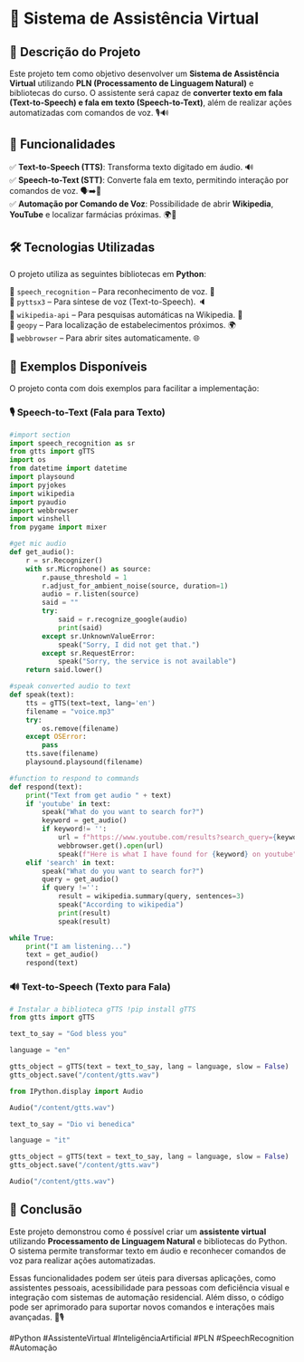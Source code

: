 # 🤖 Sistema de Assistência Virtual

## 📌 Descrição do Projeto
Este projeto tem como objetivo desenvolver um **Sistema de Assistência Virtual** utilizando **PLN (Processamento de Linguagem Natural)** e bibliotecas do curso. O assistente será capaz de **converter texto em fala (Text-to-Speech) e fala em texto (Speech-to-Text)**, além de realizar ações automatizadas com comandos de voz. 🎙️🔊

## 🎯 Funcionalidades
✅ **Text-to-Speech (TTS)**: Transforma texto digitado em áudio. 🔊  
✅ **Speech-to-Text (STT)**: Converte fala em texto, permitindo interação por comandos de voz. 🗣️➡️📝  
✅ **Automação por Comando de Voz**: Possibilidade de abrir **Wikipedia**, **YouTube** e localizar farmácias próximas. 🌍📍  

## 🛠 Tecnologias Utilizadas
O projeto utiliza as seguintes bibliotecas em **Python**:

🔹 `speech_recognition` – Para reconhecimento de voz. 🎤  
🔹 `pyttsx3` – Para síntese de voz (Text-to-Speech). 🔈  
🔹 `wikipedia-api` – Para pesquisas automáticas na Wikipedia. 📖  
🔹 `geopy` – Para localização de estabelecimentos próximos. 🌍  
🔹 `webbrowser` – Para abrir sites automaticamente. 🌐  

## 📌 Exemplos Disponíveis
O projeto conta com dois exemplos para facilitar a implementação:

### 🎙 Speech-to-Text (Fala para Texto)

```python
#import section
import speech_recognition as sr
from gtts import gTTS
import os
from datetime import datetime
import playsound
import pyjokes
import wikipedia
import pyaudio
import webbrowser
import winshell
from pygame import mixer

#get mic audio
def get_audio():
    r = sr.Recognizer()
    with sr.Microphone() as source:
        r.pause_threshold = 1
        r.adjust_for_ambient_noise(source, duration=1)
        audio = r.listen(source)
        said = ""
        try:
            said = r.recognize_google(audio)
            print(said)
        except sr.UnknownValueError:
            speak("Sorry, I did not get that.")
        except sr.RequestError:
            speak("Sorry, the service is not available")
    return said.lower()

#speak converted audio to text
def speak(text):
    tts = gTTS(text=text, lang='en')
    filename = "voice.mp3"
    try:
        os.remove(filename)
    except OSError:
        pass
    tts.save(filename)
    playsound.playsound(filename)

#function to respond to commands
def respond(text):
    print("Text from get audio " + text)
    if 'youtube' in text:
        speak("What do you want to search for?")
        keyword = get_audio()
        if keyword!= '':
            url = f"https://www.youtube.com/results?search_query={keyword}"
            webbrowser.get().open(url)
            speak(f"Here is what I have found for {keyword} on youtube")
    elif 'search' in text:
        speak("What do you want to search for?")
        query = get_audio()
        if query !='':
            result = wikipedia.summary(query, sentences=3)
            speak("According to wikipedia")
            print(result)
            speak(result)

while True:
    print("I am listening...")
    text = get_audio()
    respond(text)
```

### 🔊 Text-to-Speech (Texto para Fala)

```python
# Instalar a biblioteca gTTS !pip install gTTS
from gtts import gTTS

text_to_say = "God bless you"

language = "en"

gtts_object = gTTS(text = text_to_say, lang = language, slow = False)
gtts_object.save("/content/gtts.wav")

from IPython.display import Audio

Audio("/content/gtts.wav")

text_to_say = "Dio vi benedica"

language = "it"

gtts_object = gTTS(text = text_to_say, lang = language, slow = False)
gtts_object.save("/content/gtts.wav")

Audio("/content/gtts.wav")
```

## 📌 Conclusão
Este projeto demonstrou como é possível criar um **assistente virtual** utilizando **Processamento de Linguagem Natural** e bibliotecas do Python. O sistema permite transformar texto em áudio e reconhecer comandos de voz para realizar ações automatizadas.

Essas funcionalidades podem ser úteis para diversas aplicações, como assistentes pessoais, acessibilidade para pessoas com deficiência visual e integração com sistemas de automação residencial. Além disso, o código pode ser aprimorado para suportar novos comandos e interações mais avançadas. 🚀🎙️

#Python #AssistenteVirtual #InteligênciaArtificial #PLN #SpeechRecognition #Automação

